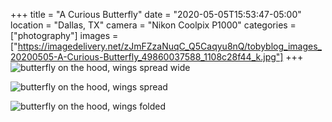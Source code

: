 +++
title = "A Curious Butterfly"
date = "2020-05-05T15:53:47-05:00"
location = "Dallas, TX"
camera = "Nikon Coolpix P1000"
categories = ["photography"]
images = ["https://imagedelivery.net/zJmFZzaNuqC_Q5Caqyu8nQ/tobyblog_images_20200505-A-Curious-Butterfly_49860037588_1108c28f44_k.jpg"]
+++
![butterfly on the hood, wings spread wide](https://imagedelivery.net/zJmFZzaNuqC_Q5Caqyu8nQ/tobyblog_images_20200505-A-Curious-Butterfly_49860037588_1108c28f44_k.jpg/fit=scale-down,w=780,sharpen=1,f=auto,q=0.9,slow-connection-quality=0.3)
<!--more-->

![butterfly on the hood, wings spread](https://imagedelivery.net/zJmFZzaNuqC_Q5Caqyu8nQ/tobyblog_images_20200505-A-Curious-Butterfly_49860037628_b25f360746_k.jpg/fit=scale-down,w=780,sharpen=1,f=auto,q=0.9,slow-connection-quality=0.3)

![butterfly on the hood, wings folded](https://imagedelivery.net/zJmFZzaNuqC_Q5Caqyu8nQ/tobyblog_images_20200505-A-Curious-Butterfly_49860573446_b3a52899fe_k.jpg/fit=scale-down,w=780,sharpen=1,f=auto,q=0.9,slow-connection-quality=0.3)
